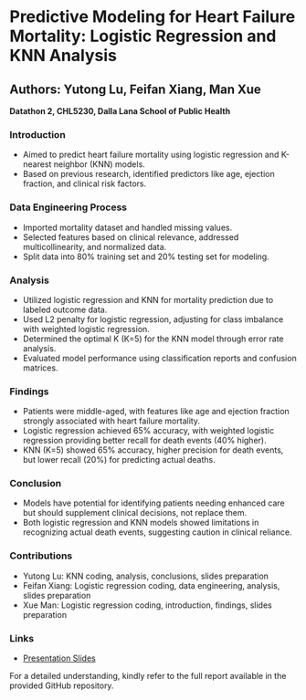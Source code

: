 # Predictive Modeling for Heart Failure Mortality: Logistic Regression and KNN Analysis
## Authors: Yutong Lu, Feifan Xiang, Man Xue

**Datathon 2, CHL5230, Dalla Lana School of Public Health**

### Introduction
- Aimed to predict heart failure mortality using logistic regression and K-nearest neighbor (KNN) models.
- Based on previous research, identified predictors like age, ejection fraction, and clinical risk factors.

### Data Engineering Process
- Imported mortality dataset and handled missing values.
- Selected features based on clinical relevance, addressed multicollinearity, and normalized data.
- Split data into 80% training set and 20% testing set for modeling.

### Analysis
- Utilized logistic regression and KNN for mortality prediction due to labeled outcome data.
- Used L2 penalty for logistic regression, adjusting for class imbalance with weighted logistic regression.
- Determined the optimal K (K=5) for the KNN model through error rate analysis.
- Evaluated model performance using classification reports and confusion matrices.

### Findings
- Patients were middle-aged, with features like age and ejection fraction strongly associated with heart failure mortality.
- Logistic regression achieved 65% accuracy, with weighted logistic regression providing better recall for death events (40% higher).
- KNN (K=5) showed 65% accuracy, higher precision for death events, but lower recall (20%) for predicting actual deaths.

### Conclusion
- Models have potential for identifying patients needing enhanced care but should supplement clinical decisions, not replace them.
- Both logistic regression and KNN models showed limitations in recognizing actual death events, suggesting caution in clinical reliance.

### Contributions
- Yutong Lu: KNN coding, analysis, conclusions, slides preparation
- Feifan Xiang: Logistic regression coding, data engineering, analysis, slides preparation
- Xue Man: Logistic regression coding, introduction, findings, slides preparation

### Links
- [Presentation Slides](https://tinyurl.com/27z9sdpr)

For a detailed understanding, kindly refer to the full report available in the provided GitHub repository.

